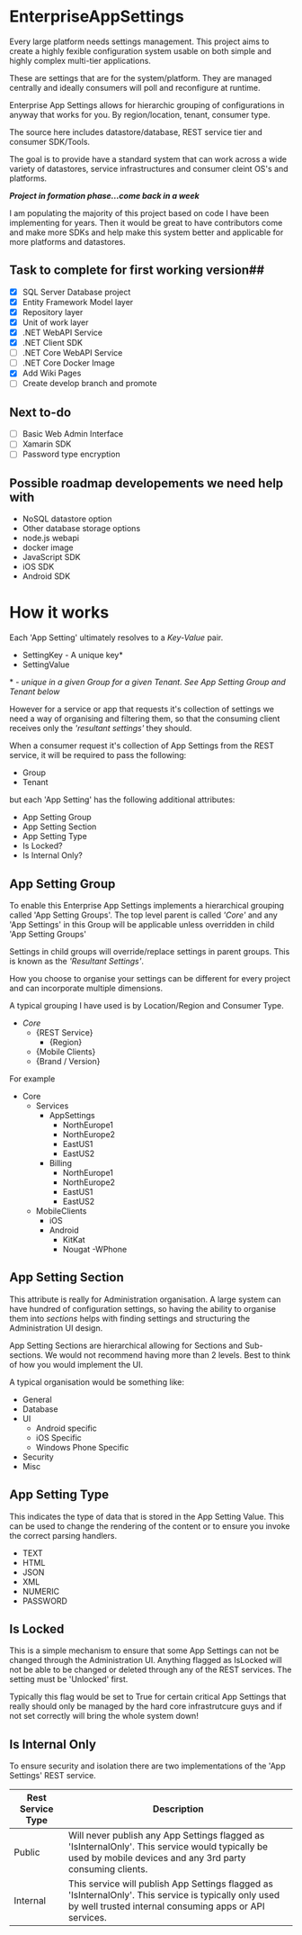 # EnterpriseAppSettings
Every large platform needs settings management. This project aims to create a highly fexible configuration system usable on both simple and highly complex multi-tier applications. 

These are settings that are for the system/platform. They are managed centrally and ideally consumers will poll and reconfigure at runtime.

Enterprise App Settings allows for hierarchic grouping of configurations in anyway that works for you. By region/location, tenant, consumer type.

The source here includes datastore/database, REST service tier and consumer SDK/Tools.

The goal is to provide have a standard system that can work across a wide variety of datastores, service infrastructures and consumer cleint OS's and platforms.

_**Project in formation phase...come back in a week**_

I am populating the majority of this project based on code I have been implementing for years. Then it would be great to have contributors come and make more SDKs and help make this system better and applicable for more platforms and datastores.

## Task to complete for first working version##
- [x] SQL Server Database project
- [x] Entity Framework Model layer
- [x] Repository layer
- [x] Unit of work layer
- [x] .NET WebAPI Service
- [x] .NET Client SDK
- [ ] .NET Core WebAPI Service
- [ ] .NET Core Docker Image
- [x] Add Wiki Pages
- [ ] Create develop branch and promote

## Next to-do
- [ ] Basic Web Admin Interface
- [ ] Xamarin SDK
- [ ] Password type encryption

## Possible roadmap developements we need help with
* NoSQL datastore option
* Other database storage options
* node.js webapi
* docker image
* JavaScript SDK
* iOS SDK
* Android SDK

# How it works #

Each 'App Setting' ultimately resolves to a _*Key-Value*_ pair. 

* SettingKey - A unique key\*
* SettingValue

\* - *unique in a given Group for a given Tenant. See App Setting Group and Tenant below*

However for a service or app that requests it's collection of settings we need a way of organising and filtering them, so that the consuming client receives only the _'resultant settings'_ they should.

When a consumer request it's collection of App Settings from the REST service, it will be required to pass the following:

* Group
* Tenant

but each 'App Setting' has the following additional attributes:

* App Setting Group
* App Setting Section
* App Setting Type
* Is Locked?
* Is Internal Only?


## App Setting Group

To enable this Enterprise App Settings implements a hierarchical grouping called 'App Setting Groups'. The top level parent is called _'Core'_ and any 'App Settings' in this Group will be applicable unless overridden in child 'App Setting Groups'

Settings in child groups will override/replace settings in parent groups. This is known as the _'Resultant Settings'_.

How you choose to organise your settings can be different for every project and can incorporate multiple dimensions.

A typical grouping I have used is by Location/Region and Consumer Type.

- _Core_
  - {REST Service}
    - {Region}
  - {Mobile Clients}
   - {Brand / Version}

For example

- Core
  - Services
    - AppSettings
      - NorthEurope1
      - NorthEurope2
      - EastUS1
      - EastUS2    
    - Billing
      - NorthEurope1
      - NorthEurope2
      - EastUS1
      - EastUS2
  - MobileClients
    - iOS
    - Android
      - KitKat
      - Nougat
    -WPhone

## App Setting Section

This attribute is really for Administration organisation. A large system can have hundred of configuration settings, so having the ability to organise them into _sections_ helps with finding settings and structuring the Administration UI design.

App Setting Sections are hierarchical allowing for Sections and Sub-sections. We would not recommend having more than 2 levels. Best to think of how you would implement the UI.

A typical organisation would be something like:

- General
- Database
- UI
  - Android specific
  - iOS Specific
  - Windows Phone Specific
- Security
- Misc


## App Setting Type

This indicates the type of data that is stored in the App Setting Value. This can be used to change the rendering of the content or to ensure you invoke the correct parsing handlers.

- TEXT
- HTML
- JSON
- XML
- NUMERIC
- PASSWORD

## Is Locked

This is a simple mechanism to ensure that some App Settings can not be changed through the Administration UI. Anything flagged as IsLocked will not be able to be changed or deleted through any of the REST services. The setting must be 'Unlocked' first.

Typically this flag would be set to True for certain critical App Settings that really should only be managed by the hard core infrastrutcure guys and if not set correctly will bring the whole system down!

## Is Internal Only

To ensure security and isolation there are two implementations of the 'App Settings' REST service.

Rest Service Type | Description
------ | -------------
Public | Will never publish any App Settings flagged as 'IsInternalOnly'. This service would typically be used by mobile devices and any 3rd party consuming clients.
Internal | This service will publish App Settings flagged as 'IsInternalOnly'. This service is typically only used by well trusted internal consuming apps or API services.




